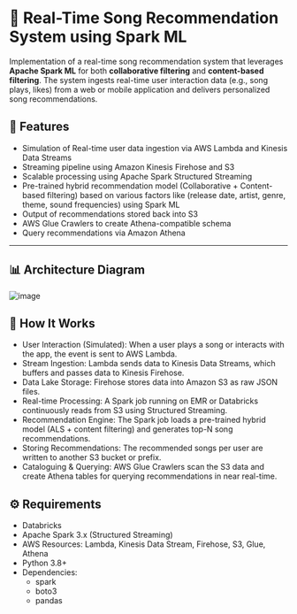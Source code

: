# 🎵 Real-Time Song Recommendation System using Spark ML

Implementation of a real-time song recommendation system that leverages **Apache Spark ML** for both **collaborative filtering** and **content-based filtering**. The system ingests real-time user interaction data (e.g., song plays, likes) from a web or mobile application and delivers personalized song recommendations.

## 🧠 Features

- Simulation of Real-time user data ingestion via AWS Lambda and Kinesis Data Streams
- Streaming pipeline using Amazon Kinesis Firehose and S3
- Scalable processing using Apache Spark Structured Streaming
- Pre-trained hybrid recommendation model (Collaborative + Content-based filtering) based on various factors like (release date, artist, genre, theme, sound frequencies) using Spark ML
- Output of recommendations stored back into S3
- AWS Glue Crawlers to create Athena-compatible schema
- Query recommendations via Amazon Athena

---

## 📊 Architecture Diagram
![image](https://github.com/user-attachments/assets/4ab1dc8d-166d-4389-ba44-b50b4a1d2004)



## 🚀 How It Works


  - User Interaction (Simulated): When a user plays a song or interacts with the app, the event is sent to AWS Lambda.
  - Stream Ingestion: Lambda sends data to Kinesis Data Streams, which buffers and passes data to Kinesis Firehose.
  - Data Lake Storage: Firehose stores data into Amazon S3 as raw JSON files.
  - Real-time Processing: A Spark job running on EMR or Databricks continuously reads from S3 using Structured Streaming.
  - Recommendation Engine: The Spark job loads a pre-trained hybrid model (ALS + content filtering) and generates top-N song recommendations.
  - Storing Recommendations: The recommended songs per user are written to another S3 bucket or prefix.
  - Cataloguing & Querying: AWS Glue Crawlers scan the S3 data and create Athena tables for querying recommendations in near real-time.


## ⚙️ Requirements
  - Databricks
  - Apache Spark 3.x (Structured Streaming)
  - AWS Resources: Lambda, Kinesis Data Stream, Firehose, S3, Glue, Athena
  - Python 3.8+
  - Dependencies:
      - spark
      - boto3
      - pandas
